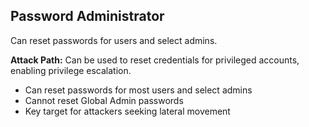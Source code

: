 ## Password Administrator

Can reset passwords for users and select admins.

**Attack Path:** Can be used to reset credentials for privileged accounts, enabling privilege escalation.

- Can reset passwords for most users and select admins
- Cannot reset Global Admin passwords
- Key target for attackers seeking lateral movement
